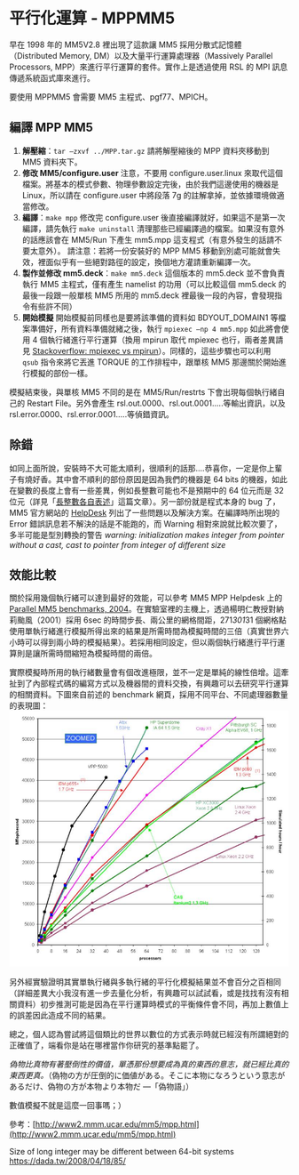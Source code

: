 # 平行化運算 - MPPMM5

早在 1998 年的 MM5V2.8 裡出現了這款讓 MM5 採用分散式記憶體（Distributed Memory, DM）以及大量平行運算處理器（Massively Parallel Processors, MPP）來進行平行運算的套件。實作上是透過使用 RSL 的 MPI 訊息傳遞系統函式庫來進行。

要使用 MPPMM5 會需要 MM5 主程式、pgf77、MPICH。

## 編譯 MPP MM5
1. **解壓縮**：`tar –zxvf ../MPP.tar.gz`
   請將解壓縮後的 MPP 資料夾移動到 MM5 資料夾下。
2. **修改 MM5/configure.user**
   注意，不要用 configure.user.linux 來取代這個檔案。將基本的模式參數、物理參數設定完後，由於我們這邊使用的機器是 Linux，所以請在 configure.user 中將段落 7g 的註解拿掉，並依據環境做適當修改。
3. **編譯**：`make mpp`
   修改完 configure.user 後直接編譯就好，如果這不是第一次編譯，請先執行 `make uninstall` 清理那些已經編譯過的檔案。如果沒有意外的話應該會在 MM5/Run 下產生 mm5.mpp 這支程式（有意外發生的話請不要太意外）。
   請注意：若將一份安裝好的 MPP MM5 移動到別處可能就會失效，裡面似乎有一些絕對路徑的設定，換個地方灌請重新編譯一次。
4. **製作並修改 mm5.deck**：`make mm5.deck`
   這個版本的 mm5.deck 並不會負責執行 MM5 主程式，僅有產生 namelist 的功用（可以比較這個 mm5.deck 的最後一段跟一般單核 MM5 所用的 mm5.deck 裡最後一段的內容，會發現指令有些許不同）
5. **開始模擬**
   開始模擬前同樣也是要將該準備的資料如 BDYOUT_DOMAIN1 等檔案準備好，所有資料準備就緒之後，執行 `mpiexec –np 4 mm5.mpp` 如此將會使用 4 個執行緒進行平行運算（換用 mpirun 取代 mpiexec 也行，兩者差異請見 [Stackoverflow: mpiexec vs mpirun](http://stackoverflow.com/questions/25287981/mpiexec-vs-mpirun)）。同樣的，這些步驟也可以利用 `qsub` 指令來將它丟進 TORQUE 的工作排程中，跟單核 MM5 那邊關於開始進行模擬的部份一樣。

模擬結束後，與單核 MM5 不同的是在 MM5/Run/restrts 下會出現每個執行緒自己的 Restart File。另外會產生 rsl.out.0000、rsl.out.0001.....等輸出資訊，以及 rsl.error.0000、rsl.error.0001.....等偵錯資訊。

## 除錯

如同上面所說，安裝時不大可能太順利，很順利的話那....恭喜你，一定是你上輩子有燒好香。其中會不順利的部份原因是因為我們的機器是 64 bits 的機器，如此在變數的長度上會有一些差異，例如長整數可能也不是預期中的 64 位元而是 32 位元（詳見「[長整數各自表述](https://dada.tw/2008/04/18/85/)」這篇文章）。另一部份就是程式本身的 bug 了，MM5 官方網站的 [HelpDesk](http://www2.mmm.ucar.edu/mm5/mpp/mm5e-usage.html) 列出了一些問題以及解決方案。在編譯時所出現的 Error 錯誤訊息若不解決的話是不能跑的，而 Warning 相對來說就比較次要了，多半可能是型別轉換的警告 *warning: initialization makes integer from pointer without a cast, cast to pointer from integer of different size*

## 效能比較

關於採用幾個執行緒可以達到最好的效能，可以參考 MM5 MPP Helpdesk 上的 [Parallel MM5 benchmarks, 2004](http://www2.mmm.ucar.edu/mm5/mpp/helpdesk/20040304a.html)。在實驗室裡的主機上，透過楊明仁教授對納莉颱風（2001）採用 6sec 的時間步長、兩公里的網格間距，271*301*31 個網格點使用單執行緒進行模擬所得出來的結果是所需時間為模擬時間的三倍（真實世界六小時可以得到兩小時的模擬結果）。若採用相同設定，但以兩個執行緒進行平行運算則是讓所需時間縮短為模擬時間的兩倍。

實際模擬時所用的執行緒數量會有個改進極限，並不一定是單純的線性倍增。這牽扯到了內部程式碼的編寫方式以及機器間的資料交換，有興趣可以去研究平行運算的相關資料。下圖來自前述的 benchmark 網頁，採用不同平台、不同處理器數量的表現圖：
![MM5 Performance Plot](/images/floating-point-performance.jpg)

另外經實驗證明其實單執行緒與多執行緒的平行化模擬結果並不會百分之百相同（詳細差異大小我沒有進一步去量化分析，有興趣可以試試看，或是找找有沒有相關資料）初步推測可能是因為在平行運算時模式的平衡條件會不同，再加上數值上的誤差因此造成不同的結果。

總之，個人認為嘗試將這個類比的世界以數位的方式表示時就已經沒有所謂絕對的正確值了，端看你是站在哪裡當作你研究的基準點罷了。

*偽物比真物有著壓倒性的價值，單憑那份想要成為真的東西的意志，就已經比真的東西更真。*（偽物の方が圧倒的に価値がある。そこに本物になろうという意志があるだけ、偽物の方が本物より本物だ  ―「偽物語」）

數值模擬不就是這麼一回事嗎；）

參考：[http://www2.mmm.ucar.edu/mm5/mpp.html](http://www2.mmm.ucar.edu/mm5/mpp.html)
	

Size of long integer may be different between 64-bit systems  https://dada.tw/2008/04/18/85/
